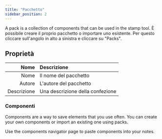 ```yaml
---
title: "Pacchetto"
sidebar_position: 2
---
```


A pack is a collection of components that can be used in the stamp tool. È possibile creare il proprio pacchetto o importare uno esistente. Per questo cliccare sull'angolo in alto a sinistra e cliccare su "Packs".

## Proprietà

|        Nome | Descrizione                      |
| -----------:|:-------------------------------- |
|        Nome | Il nome del pacchetto            |
|      Autore | L'autore del pacchetto           |
| Descrizione | Una descrizione della confezione |

### Componenti

Components are a way to save elements that you use often. You can create your own components or import an existing one using packs.

Use the components navigator page to paste components into your notes.
